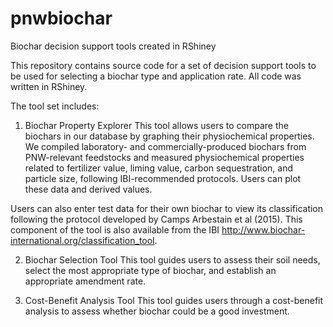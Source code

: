 # pnwbiochar
Biochar decision support tools created in RShiney

This repository contains source code for a set of decision support tools to be used for selecting a biochar type and application rate. All  code was written in RShiney.

The tool set includes:

1) Biochar Property Explorer
This tool allows users to compare the biochars in our database by graphing their physiochemical properties. 
We compiled laboratory- and commercially-produced biochars from PNW-relevant feedstocks and measured physiochemical properties 
related to fertilizer value, liming value, carbon sequestration, and particle size, following IBI-recommended protocols. 
Users can plot these data and derived values.

Users can also enter test data for their own biochar to view its classification following the protocol developed by 
Camps Arbestain et al (2015). This component of the tool is also available from the IBI
http://www.biochar-international.org/classification_tool.

2) Biochar Selection Tool
This tool guides users to assess their soil needs, select the most appropriate type of biochar, and establish an appropriate amendment rate.

3) Cost-Benefit Analysis Tool
This tool guides users through a cost-benefit analysis to assess whether biochar could be a good investment.
